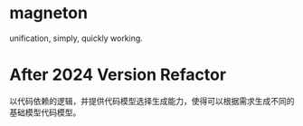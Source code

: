 # magneton

unification, simply, quickly working.

# After 2024 Version Refactor

以代码依赖的逻辑，并提供代码模型选择生成能力，使得可以根据需求生成不同的基础模型代码模型。
